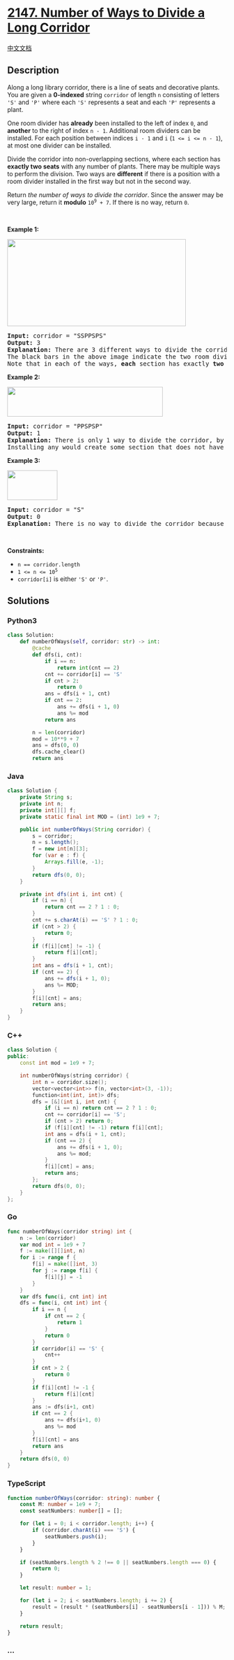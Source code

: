 # [2147. Number of Ways to Divide a Long Corridor](https://leetcode.com/problems/number-of-ways-to-divide-a-long-corridor)

[中文文档](/solution/2100-2199/2147.Number%20of%20Ways%20to%20Divide%20a%20Long%20Corridor/README.md)

## Description

<p>Along a long library corridor, there is a line of seats and decorative plants. You are given a <strong>0-indexed</strong> string <code>corridor</code> of length <code>n</code> consisting of letters <code>&#39;S&#39;</code> and <code>&#39;P&#39;</code> where each <code>&#39;S&#39;</code> represents a seat and each <code>&#39;P&#39;</code> represents a plant.</p>

<p>One room divider has <strong>already</strong> been installed to the left of index <code>0</code>, and <strong>another</strong> to the right of index <code>n - 1</code>. Additional room dividers can be installed. For each position between indices <code>i - 1</code> and <code>i</code> (<code>1 &lt;= i &lt;= n - 1</code>), at most one divider can be installed.</p>

<p>Divide the corridor into non-overlapping sections, where each section has <strong>exactly two seats</strong> with any number of plants. There may be multiple ways to perform the division. Two ways are <strong>different</strong> if there is a position with a room divider installed in the first way but not in the second way.</p>

<p>Return <em>the number of ways to divide the corridor</em>. Since the answer may be very large, return it <strong>modulo</strong> <code>10<sup>9</sup> + 7</code>. If there is no way, return <code>0</code>.</p>

<p>&nbsp;</p>
<p><strong class="example">Example 1:</strong></p>
<img alt="" src="https://fastly.jsdelivr.net/gh/doocs/leetcode@main/solution/2100-2199/2147.Number%20of%20Ways%20to%20Divide%20a%20Long%20Corridor/images/1.png" style="width: 410px; height: 199px;" />
<pre>
<strong>Input:</strong> corridor = &quot;SSPPSPS&quot;
<strong>Output:</strong> 3
<strong>Explanation:</strong> There are 3 different ways to divide the corridor.
The black bars in the above image indicate the two room dividers already installed.
Note that in each of the ways, <strong>each</strong> section has exactly <strong>two</strong> seats.
</pre>

<p><strong class="example">Example 2:</strong></p>
<img alt="" src="https://fastly.jsdelivr.net/gh/doocs/leetcode@main/solution/2100-2199/2147.Number%20of%20Ways%20to%20Divide%20a%20Long%20Corridor/images/2.png" style="width: 357px; height: 68px;" />
<pre>
<strong>Input:</strong> corridor = &quot;PPSPSP&quot;
<strong>Output:</strong> 1
<strong>Explanation:</strong> There is only 1 way to divide the corridor, by not installing any additional dividers.
Installing any would create some section that does not have exactly two seats.
</pre>

<p><strong class="example">Example 3:</strong></p>
<img alt="" src="https://fastly.jsdelivr.net/gh/doocs/leetcode@main/solution/2100-2199/2147.Number%20of%20Ways%20to%20Divide%20a%20Long%20Corridor/images/3.png" style="width: 115px; height: 68px;" />
<pre>
<strong>Input:</strong> corridor = &quot;S&quot;
<strong>Output:</strong> 0
<strong>Explanation:</strong> There is no way to divide the corridor because there will always be a section that does not have exactly two seats.
</pre>

<p>&nbsp;</p>
<p><strong>Constraints:</strong></p>

<ul>
	<li><code>n == corridor.length</code></li>
	<li><code>1 &lt;= n &lt;= 10<sup>5</sup></code></li>
	<li><code>corridor[i]</code> is either <code>&#39;S&#39;</code> or <code>&#39;P&#39;</code>.</li>
</ul>

## Solutions

<!-- tabs:start -->

### **Python3**

```python
class Solution:
    def numberOfWays(self, corridor: str) -> int:
        @cache
        def dfs(i, cnt):
            if i == n:
                return int(cnt == 2)
            cnt += corridor[i] == 'S'
            if cnt > 2:
                return 0
            ans = dfs(i + 1, cnt)
            if cnt == 2:
                ans += dfs(i + 1, 0)
                ans %= mod
            return ans

        n = len(corridor)
        mod = 10**9 + 7
        ans = dfs(0, 0)
        dfs.cache_clear()
        return ans
```

### **Java**

```java
class Solution {
    private String s;
    private int n;
    private int[][] f;
    private static final int MOD = (int) 1e9 + 7;

    public int numberOfWays(String corridor) {
        s = corridor;
        n = s.length();
        f = new int[n][3];
        for (var e : f) {
            Arrays.fill(e, -1);
        }
        return dfs(0, 0);
    }

    private int dfs(int i, int cnt) {
        if (i == n) {
            return cnt == 2 ? 1 : 0;
        }
        cnt += s.charAt(i) == 'S' ? 1 : 0;
        if (cnt > 2) {
            return 0;
        }
        if (f[i][cnt] != -1) {
            return f[i][cnt];
        }
        int ans = dfs(i + 1, cnt);
        if (cnt == 2) {
            ans += dfs(i + 1, 0);
            ans %= MOD;
        }
        f[i][cnt] = ans;
        return ans;
    }
}
```

### **C++**

```cpp
class Solution {
public:
    const int mod = 1e9 + 7;

    int numberOfWays(string corridor) {
        int n = corridor.size();
        vector<vector<int>> f(n, vector<int>(3, -1));
        function<int(int, int)> dfs;
        dfs = [&](int i, int cnt) {
            if (i == n) return cnt == 2 ? 1 : 0;
            cnt += corridor[i] == 'S';
            if (cnt > 2) return 0;
            if (f[i][cnt] != -1) return f[i][cnt];
            int ans = dfs(i + 1, cnt);
            if (cnt == 2) {
                ans += dfs(i + 1, 0);
                ans %= mod;
            }
            f[i][cnt] = ans;
            return ans;
        };
        return dfs(0, 0);
    }
};
```

### **Go**

```go
func numberOfWays(corridor string) int {
	n := len(corridor)
	var mod int = 1e9 + 7
	f := make([][]int, n)
	for i := range f {
		f[i] = make([]int, 3)
		for j := range f[i] {
			f[i][j] = -1
		}
	}
	var dfs func(i, cnt int) int
	dfs = func(i, cnt int) int {
		if i == n {
			if cnt == 2 {
				return 1
			}
			return 0
		}
		if corridor[i] == 'S' {
			cnt++
		}
		if cnt > 2 {
			return 0
		}
		if f[i][cnt] != -1 {
			return f[i][cnt]
		}
		ans := dfs(i+1, cnt)
		if cnt == 2 {
			ans += dfs(i+1, 0)
			ans %= mod
		}
		f[i][cnt] = ans
		return ans
	}
	return dfs(0, 0)
}
```

### **TypeScript**

```ts
function numberOfWays(corridor: string): number {
    const M: number = 1e9 + 7;
    const seatNumbers: number[] = [];

    for (let i = 0; i < corridor.length; i++) {
        if (corridor.charAt(i) === 'S') {
            seatNumbers.push(i);
        }
    }

    if (seatNumbers.length % 2 !== 0 || seatNumbers.length === 0) {
        return 0;
    }

    let result: number = 1;

    for (let i = 2; i < seatNumbers.length; i += 2) {
        result = (result * (seatNumbers[i] - seatNumbers[i - 1])) % M;
    }

    return result;
}
```

### **...**

```

```

<!-- tabs:end -->
